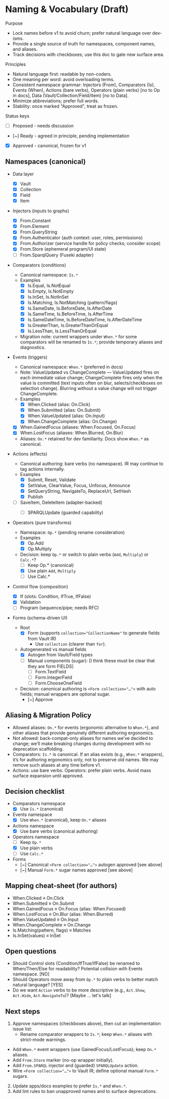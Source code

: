 # Naming & Vocabulary (Draft)

Purpose
- Lock names before v1 to avoid churn; prefer natural language over dev-isms.
- Provide a single source of truth for namespaces, component names, and aliases.
- Track decisions with checkboxes; use this doc to gate new surface area.

Principles
- Natural language first: readable by non-coders.
- One meaning per word: avoid overloading terms.
- Consistent namespace grammar: Injectors (From), Comparators (Is), Events (When), Actions (bare verbs), Operators (plain verbs) [no to Op in docs], Data (Vault/Collection/Field/Item) [no to Data].
- Minimize abbreviations; prefer full words.
- Stability: once marked "Approved", treat as frozen.

Status keys
- [ ] Proposed  - needs discussion
- [~] Ready     - agreed in principle, pending implementation
- [x] Approved  - canonical, frozen for v1

## Namespaces (canonical)

- Data layer
  - [x] Vault
  - [x] Collection
  - [x] Field
  - [x] Item

- Injectors (inputs to graphs)
  - [x] From.Constant
  - [x] From.Element
  - [x] From.QueryString
  - [x] From.Authenticator (auth context: user, roles, permissions)
  - [x] From.Authorizer (service handle for policy checks; consider scope)
  - [x] From.Store (ephemeral program/UI state)
  - [ ] From.SparqlQuery (Fuseki adapter)

- Comparators (conditions)
  - Canonical namespace: `Is.*`
  - Examples
    - [x] Is.Equal, Is.NotEqual
    - [x] Is.Empty, Is.NotEmpty
    - [x] Is.InSet, Is.NotInSet
    - [x] Is.Matching, Is.NotMatching (pattern/flags)
    - [x] Is.SameDate, Is.BeforeDate, Is.AfterDate
    - [x] Is.SameTime, Is.BeforeTime, Is.AfterTime
    - [x] Is.SameDateTime, Is.BeforeDateTime, Is.AfterDateTime
    - [x] Is.GreaterThan, Is.GreaterThanOrEqual
    - [x] Is.LessThan, Is.LessThanOrEqual
  - Migration note: current wrappers under `When.*` for some comparators will be renamed to `Is.*`; provide temporary aliases and diagnostics.

- Events (triggers)
  - Canonical namespace: `When.*` (preferred in docs)
  - Note: ValueUpdated vs ChangeComplete — ValueUpdated fires on each immediate value change; ChangeComplete fires only when the value is committed (text inputs often on blur, selects/checkboxes on selection change). Blurring without a value change will not trigger ChangeComplete.
  - Examples
    - [x] When.Clicked (alias: On.Click)
    - [x] When.Submitted (alias: On.Submit)
    - [x] When.ValueUpdated (alias: On.Input)
    - [x] When.ChangeComplete (alias: On.Change)
  - [x] When.GainedFocus (aliases: When.Focused, On.Focus)
  - [x] When.LostFocus (aliases: When.Blurred, On.Blur)
  - Aliases: `On.*` retained for dev familiarity. Docs show `When.*` as canonical.

- Actions (effects)
  - Canonical authoring: bare verbs (no namespace). IR may continue to tag actions internally.
  - Examples
    - [x] Submit, Reset, Validate
    - [x] SetValue, ClearValue, Focus, Unfocus, Announce
    - [x] SetQueryString, NavigateTo, ReplaceUrl, SetHash
    - [x] Publish
  - [ ] SaveItem, DeleteItem (adapter-backed)
    - [ ] SPARQLUpdate (guarded capability)
  

- Operators (pure transforms)
  - Namespace: `Op.*` (pending rename consideration)
  - Examples
    - [x] Op.Add
    - [x] Op.Multiply
  - Decision: keep `Op.*` or switch to plain verbs (`Add`, `Multiply`) or `Calc.*`?
    - [ ] Keep Op.* (canonical)
    - [x] Use plain `Add`, `Multiply`
    - [ ] Use Calc.*

- Control flow (composition)
  - [x] If (slots: Condition, IfTrue, IfFalse)
  - [x] Validation
  - [ ] Program (sequence/pipe; needs RFC)

- Forms (schema-driven UI)
  - Root
    - [x] Form (supports `collection="CollectionName"` to generate fields from Vault IR)
      - Use `collection` (clearer than `for`).
  - Autogenerated vs manual fields
    - [x] Autogen from Vault/Field types
    - [ ] Manual components (sugar): [I think these must be clear that they are form FIELDS]
      - [ ] Form.TextField
      - [ ] Form.IntegerField
      - [ ] Form.ChooseOneField
  - Decision: canonical authoring is `<Form collection="…">` with auto fields; manual wrappers are optional sugar.
    - [~] Approve

## Aliasing & Migration Policy
- Allowed aliases: `On.*` for events (ergonomic alternative to `When.*`), and other aliases that provide genuinely different authoring ergonomics.
- Not allowed: back-compat-only aliases for names we’ve decided to change; we’ll make breaking changes during development with no deprecation scaffolding.
- Comparators: `Is.*` is canonical. If an alias exists (e.g., `When.*` wrappers), it’s for authoring ergonomics only, not to preserve old names. We may remove such aliases at any time before v1.
- Actions: use bare verbs. Operators: prefer plain verbs. Avoid mass surface expansion until approved.

## Decision checklist

- Comparators namespace
  - [x] Use `Is.*` (canonical)

- Events namespace
  - [x] Use `When.*` (canonical), keep `On.*` aliases

- Actions namespace
  - [x] Use bare verbs (canonical authoring)

- Operators namespace
  - [ ] Keep `Op.*`
  - [x] Use plain verbs
  - [ ] Use `Calc.*`

- Forms
  - [~] Canonical `<Form collection="…">` autogen approved [see above]
  - [~] Manual `Form.*` sugar names approved [see above]

## Mapping cheat-sheet (for authors)
- When.Clicked ≡ On.Click
- When.Submitted ≡ On.Submit
- When.GainedFocus ≡ On.Focus (alias: When.Focused)
- When.LostFocus ≡ On.Blur (alias: When.Blurred)
- When.ValueUpdated ≡ On.Input
- When.ChangeComplete ≡ On.Change
- Is.Matching(pattern, flags) ≡ Matches
- Is.InSet(values) ≡ InSet

<!-- No optional action namespace aliases (e.g., Run.*) — if optional, no one will use it. -->

## Open questions
- Should Control slots (Condition/IfTrue/IfFalse) be renamed to When/Then/Else for readability? Potential collision with Events namespace. [NO]
- Should Operators move away from `Op.*` to plain verbs to better match natural language? [YES]
- Do we want `Action` verbs to be more descriptive (e.g., `Act.Show`, `Act.Hide`, `Act.NavigateTo`)? [Maybe … let's talk]

## Next steps
1) Approve namespaces (checkboxes above), then cut an implementation issue list:
   - Rename comparator wrappers to `Is.*`; keep `When.*` aliases with strict-mode warnings.
  - Add `When.*` event wrappers (use GainedFocus/LostFocus); keep `On.*` aliases.
  - Add `From.Store` marker (no-op wrapper initially).
  - Add `From.SPARQL` injector and (guarded) `SPARQLUpdate` action.
  - Wire `<Form collection="…">` to Vault IR; define optional manual `Form.*` sugars.
2) Update apps/docs examples to prefer `Is.*` and `When.*`.
3) Add lint rules to ban unapproved names and to surface deprecations.
